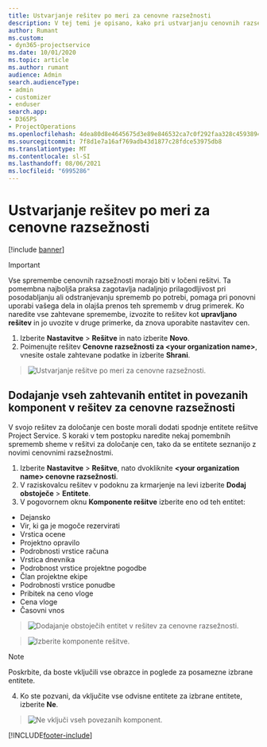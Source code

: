```yaml
---
title: Ustvarjanje rešitev po meri za cenovne razsežnosti
description: V tej temi je opisano, kako pri ustvarjanju cenovnih razsežnosti po meri ustvarite rešitev po meri.
author: Rumant
ms.custom:
- dyn365-projectservice
ms.date: 10/01/2020
ms.topic: article
ms.author: rumant
audience: Admin
search.audienceType:
- admin
- customizer
- enduser
search.app:
- D365PS
- ProjectOperations
ms.openlocfilehash: 4dea80d8e4645675d3e89e846532ca7c0f292faa328c45938941c50dc15486fc
ms.sourcegitcommit: 7f8d1e7a16af769adb43d1877c28fdce53975db8
ms.translationtype: MT
ms.contentlocale: sl-SI
ms.lasthandoff: 08/06/2021
ms.locfileid: "6995286"
---
```

# <a name="create-custom-solutions-for-pricing-dimensions"></a>Ustvarjanje rešitev po meri za cenovne razsežnosti

[!include [banner](../includes/psa-now-project-operations.md)]

> [!IMPORTANT]
> Vse spremembe cenovnih razsežnosti morajo biti v ločeni rešitvi. Ta pomembna najboljša praksa zagotavlja nadaljnjo prilagodljivost pri posodabljanju ali odstranjevanju sprememb po potrebi, pomaga pri ponovni uporabi vašega dela in olajša prenos teh sprememb v drug primerek. Ko naredite vse zahtevane spremembe, izvozite to rešitev kot **upravljano rešitev** in jo uvozite v druge primerke, da znova uporabite nastavitev cen.

1. Izberite **Nastavitve** > **Rešitve** in nato izberite **Novo**. 
2. Poimenujte rešitev **Cenovne razsežnosti za \<your organization name>**, vnesite ostale zahtevane podatke in izberite **Shrani**.

> ![Ustvarjanje rešitve po meri za cenovne razsežnosti.](media/Creation-of-custom-pricing-dimension-solution.PNG)
  
## <a name="add-all-required-entities-and-related-components-to-the-pricing-dimension-solution"></a>Dodajanje vseh zahtevanih entitet in povezanih komponent v rešitev za cenovne razsežnosti
V svojo rešitev za določanje cen boste morali dodati spodnje entitete rešitve Project Service. S koraki v tem postopku naredite nekaj pomembnih sprememb sheme v rešitvi za določanje cen, tako da se entitete seznanijo z novimi cenovnimi razsežnostmi.

1. Izberite **Nastavitve** > **Rešitve**, nato dvokliknite **\<your organization name> cenovne razsežnosti**. 
2. V raziskovalcu rešitev v podoknu za krmarjenje na levi izberite **Dodaj obstoječe** > **Entitete**.
3. V pogovornem oknu **Komponente rešitve** izberite eno od teh entitet:

- Dejansko
- Vir, ki ga je mogoče rezervirati
- Vrstica ocene
- Projektno opravilo
- Podrobnosti vrstice računa
- Vrstica dnevnika
- Podrobnost vrstice projektne pogodbe
- Član projektne ekipe
- Podrobnosti vrstice ponudbe
- Pribitek na ceno vloge
- Cena vloge 
- Časovni vnos 

> ![Dodajanje obstoječih entitet v rešitev za cenovne razsežnosti.](media/Existing-entities-to-PD-solution.png)

> ![Izberite komponente rešitve.](media/Dimension-Components.png)

> [!NOTE]
> Poskrbite, da boste vključili vse obrazce in poglede za posamezne izbrane entitete.

4. Ko ste pozvani, da vključite vse odvisne entitete za izbrane entitete, izberite **Ne**.

> ![Ne vključi vseh povezanih komponent.](media/Do-not-include-required.png)




[!INCLUDE[footer-include](../includes/footer-banner.md)]